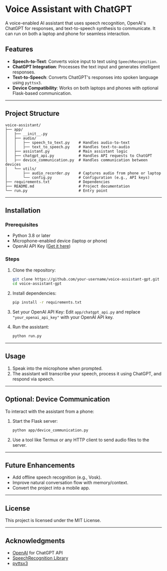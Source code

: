 # Voice Assistant with ChatGPT

A voice-enabled AI assistant that uses speech recognition, OpenAI's ChatGPT for responses, and text-to-speech synthesis to communicate. It can run on both a laptop and phone for seamless interaction.

## Features
- **Speech-to-Text**: Converts voice input to text using `SpeechRecognition`.
- **ChatGPT Integration**: Processes the text input and generates intelligent responses.
- **Text-to-Speech**: Converts ChatGPT's responses into spoken language using `pyttsx3`.
- **Device Compatibility**: Works on both laptops and phones with optional Flask-based communication.

---

## Project Structure
```plaintext
voice-assistant/
├── app/
│   ├── __init__.py
│   ├── audio/
│   │   ├── speech_to_text.py    # Handles audio-to-text
│   │   ├── text_to_speech.py    # Handles text-to-audio
│   ├── assistant.py             # Main assistant logic
│   ├── chatgpt_api.py           # Handles API requests to ChatGPT
│   ├── device_communication.py  # Handles communication between devices
│   └── utils/
│       ├── audio_recorder.py    # Captures audio from phone or laptop
│       └── config.py            # Configuration (e.g., API keys)
├── requirements.txt             # Dependencies
├── README.md                    # Project documentation
└── run.py                       # Entry point
```

---

## Installation

### Prerequisites
- Python 3.8 or later
- Microphone-enabled device (laptop or phone)
- OpenAI API Key ([Get it here](https://platform.openai.com/signup/))

### Steps
1. Clone the repository:
   ```bash
   git clone https://github.com/your-username/voice-assistant-gpt.git
   cd voice-assistant-gpt
   ```

2. Install dependencies:
   ```bash
   pip install -r requirements.txt
   ```

3. Set your OpenAI API Key:
   Edit `app/chatgpt_api.py` and replace `"your_openai_api_key"` with your OpenAI API key.

4. Run the assistant:
   ```bash
   python run.py
   ```

---

## Usage
1. Speak into the microphone when prompted.
2. The assistant will transcribe your speech, process it using ChatGPT, and respond via speech.

---

## Optional: Device Communication
To interact with the assistant from a phone:
1. Start the Flask server:
   ```bash
   python app/device_communication.py
   ```
2. Use a tool like Termux or any HTTP client to send audio files to the server.

---

## Future Enhancements
- Add offline speech recognition (e.g., Vosk).
- Improve natural conversation flow with memory/context.
- Convert the project into a mobile app.

---

## License
This project is licensed under the MIT License.

---

## Acknowledgments
- [OpenAI](https://openai.com) for ChatGPT API
- [SpeechRecognition Library](https://pypi.org/project/SpeechRecognition/)
- [pyttsx3](https://pypi.org/project/pyttsx3/)
```